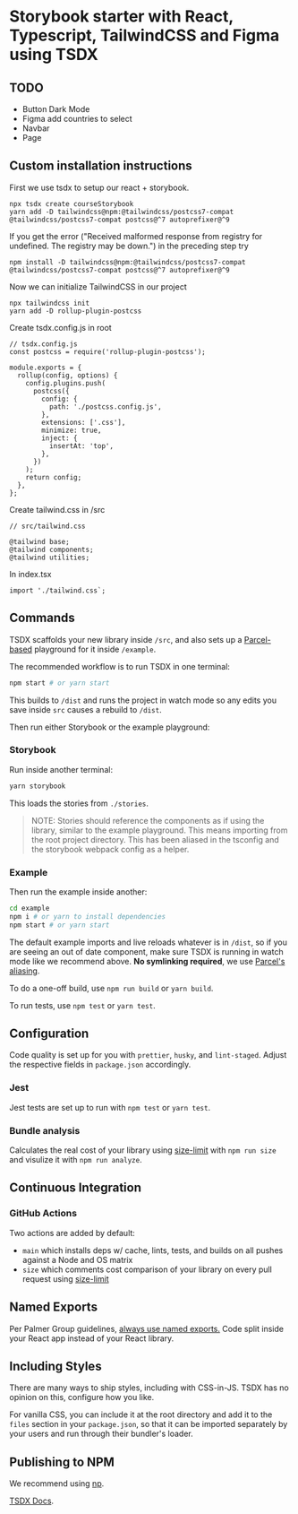 # Storybook starter with React, Typescript, TailwindCSS and Figma using TSDX

## TODO

- Button Dark Mode
- Figma add countries to select
- Navbar
- Page

## Custom installation instructions

First we use tsdx to setup our react + storybook.

```
npx tsdx create courseStorybook
yarn add -D tailwindcss@npm:@tailwindcss/postcss7-compat @tailwindcss/postcss7-compat postcss@^7 autoprefixer@^9
```

If you get the error ("Received malformed response from registry for undefined. The registry may be down.") in the preceding step try

```
npm install -D tailwindcss@npm:@tailwindcss/postcss7-compat @tailwindcss/postcss7-compat postcss@^7 autoprefixer@^9
```

Now we can initialize TailwindCSS in our project

```
npx tailwindcss init
yarn add -D rollup-plugin-postcss
```

Create tsdx.config.js in root

```
// tsdx.config.js
const postcss = require('rollup-plugin-postcss');

module.exports = {
  rollup(config, options) {
    config.plugins.push(
      postcss({
        config: {
          path: './postcss.config.js',
        },
        extensions: ['.css'],
        minimize: true,
        inject: {
          insertAt: 'top',
        },
      })
    );
    return config;
  },
};
```

Create tailwind.css in /src

```
// src/tailwind.css

@tailwind base;
@tailwind components;
@tailwind utilities;
```

In index.tsx

```
import './tailwind.css`;
```

## Commands

TSDX scaffolds your new library inside `/src`, and also sets up a [Parcel-based](https://parceljs.org) playground for it inside `/example`.

The recommended workflow is to run TSDX in one terminal:

```bash
npm start # or yarn start
```

This builds to `/dist` and runs the project in watch mode so any edits you save inside `src` causes a rebuild to `/dist`.

Then run either Storybook or the example playground:

### Storybook

Run inside another terminal:

```bash
yarn storybook
```

This loads the stories from `./stories`.

> NOTE: Stories should reference the components as if using the library, similar to the example playground. This means importing from the root project directory. This has been aliased in the tsconfig and the storybook webpack config as a helper.

### Example

Then run the example inside another:

```bash
cd example
npm i # or yarn to install dependencies
npm start # or yarn start
```

The default example imports and live reloads whatever is in `/dist`, so if you are seeing an out of date component, make sure TSDX is running in watch mode like we recommend above. **No symlinking required**, we use [Parcel's aliasing](https://parceljs.org/module_resolution.html#aliases).

To do a one-off build, use `npm run build` or `yarn build`.

To run tests, use `npm test` or `yarn test`.

## Configuration

Code quality is set up for you with `prettier`, `husky`, and `lint-staged`. Adjust the respective fields in `package.json` accordingly.

### Jest

Jest tests are set up to run with `npm test` or `yarn test`.

### Bundle analysis

Calculates the real cost of your library using [size-limit](https://github.com/ai/size-limit) with `npm run size` and visulize it with `npm run analyze`.

## Continuous Integration

### GitHub Actions

Two actions are added by default:

- `main` which installs deps w/ cache, lints, tests, and builds on all pushes against a Node and OS matrix
- `size` which comments cost comparison of your library on every pull request using [size-limit](https://github.com/ai/size-limit)

## Named Exports

Per Palmer Group guidelines, [always use named exports.](https://github.com/palmerhq/typescript#exports) Code split inside your React app instead of your React library.

## Including Styles

There are many ways to ship styles, including with CSS-in-JS. TSDX has no opinion on this, configure how you like.

For vanilla CSS, you can include it at the root directory and add it to the `files` section in your `package.json`, so that it can be imported separately by your users and run through their bundler's loader.

## Publishing to NPM

We recommend using [np](https://github.com/sindresorhus/np).

[TSDX Docs](https://tsdx.io/).

